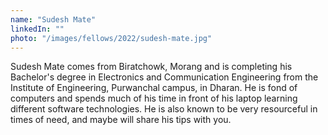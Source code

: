 ```yaml
---
name: "Sudesh Mate"
linkedIn: ""
photo: "/images/fellows/2022/sudesh-mate.jpg"
---
```


Sudesh Mate comes from Biratchowk, Morang and is completing his Bachelor's degree in Electronics and Communication Engineering from the Institute of Engineering, Purwanchal campus, in Dharan. He is fond of computers and spends much of his time in front of his laptop learning different software technologies. He is also known to be very resourceful in times of need, and maybe will share his tips with you.
